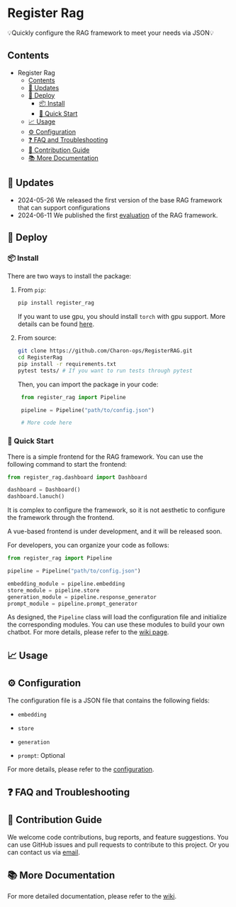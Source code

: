 # Register Rag

💡Quickly configure the RAG framework to meet your needs via JSON💡

## Contents

- Register Rag
  - [Contents](#contents)
  - [🔔 Updates](#-updates)
  - [🚀 Deploy](#-deploy)
    - [📦 Install](#-install)
    - [🚀 Quick Start](#-quick-start)
  - [📈 Usage](#-usage)
  - [⚙️ Configuration](#️-configuration)
  - [❓ FAQ and Troubleshooting](#-faq-and-troubleshooting)
  - [🤝 Contribution Guide](#-contribution-guide)
  - [📚 More Documentation](#-more-documentation)

## 🔔 Updates

- 2024-05-26 We released the first version of the base RAG framework that can support configurations
- 2024-06-11 We published the first [evaluation](https://github.com/Charon-ops/RegisterRAG/wiki/Evaluation-Report-(2024.06.11)) of the RAG framework.

## 🚀 Deploy

### 📦 Install

There are two ways to install the package:

1. From `pip`:

   ``` bash
   pip install register_rag
   ```

   If you want to use gpu, you should install `torch` with gpu support. More details can be found [here](https://pytorch.org/get-started/locally/).

2. From source:

   ```bash
   git clone https://github.com/Charon-ops/RegisterRAG.git
   cd RegisterRag
   pip install -r requirements.txt
   pytest tests/ # If you want to run tests through pytest
   ```

   Then, you can import the package in your code:

   ```python
    from register_rag import Pipeline
   
    pipeline = Pipeline("path/to/config.json")
   
    # More code here
   ```

### 🚀 Quick Start

There is a simple frontend for the RAG framework. You can use the following command to start the frontend:

```python
from register_rag.dashboard import Dashboard

dashboard = Dashboard()
dashboard.lanuch()
```

It is complex to configure the framework, so it is not aesthetic to configure the framework through the frontend.

A vue-based frontend is under development, and it will be released soon.

For developers, you can organize your code as follows:

```python
from register_rag import Pipeline

pipeline = Pipeline("path/to/config.json")

embedding_module = pipeline.embedding
store_module = pipeline.store
generation_module = pipeline.response_generator
prompt_module = pipeline.prompt_generator
```

As designed, the `Pipeline` class will load the configuration file and initialize the corresponding modules. You can use these modules to build your own chatbot. For more details, please refer to the [wiki page](https://github.com/Charon-ops/RegisterRAG/wiki).

## 📈 Usage

## ⚙️ Configuration

The configuration file is a JSON file that contains the following fields:

- `embedding`

- `store`

- `generation`

- `prompt`: Optional

For more details, please refer to the [configuration](https://github.com/Charon-ops/RegisterRAG/wiki).

## ❓ FAQ and Troubleshooting

## 🤝 Contribution Guide

We welcome code contributions, bug reports, and feature suggestions. You can use GitHub issues and pull requests to contribute to this project. Or you can contact us via [email](mailto:jlullm@163.com).

## 📚 More Documentation

For more detailed documentation, please refer to the [wiki](https://github.com/Charon-ops/RegisterRAG/wiki).
